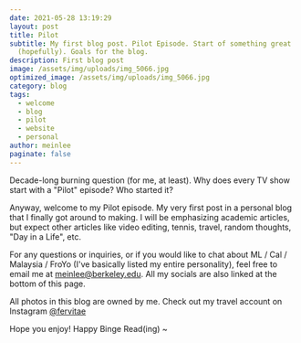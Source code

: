 ```yaml
---
date: 2021-05-28 13:19:29
layout: post
title: Pilot
subtitle: My first blog post. Pilot Episode. Start of something great
  (hopefully). Goals for the blog.
description: First blog post
image: /assets/img/uploads/img_5066.jpg
optimized_image: /assets/img/uploads/img_5066.jpg
category: blog
tags:
  - welcome
  - blog
  - pilot
  - website
  - personal
author: meinlee
paginate: false
---
```

Decade-long burning question (for me, at least). Why does every TV show start with a "Pilot" episode? Who started it? 

Anyway, welcome to my Pilot episode. My very first post in a personal blog that I finally got around to making. I will be emphasizing academic articles, but expect other articles like video editing, tennis, travel, random thoughts, "Day in a Life", etc.  

For any questions or inquiries, or if you would like to chat about ML / Cal / Malaysia / FroYo (I've basically listed my entire personality), feel free to email me at meinlee@berkeley.edu. All my socials are also linked at the bottom of this page. 

All photos in this blog are owned by me. Check out my travel account on Instagram [@fervitae](https://www.instagram.com/fervitae/?hl=en)

Hope you enjoy! Happy Binge Read(ing) ~